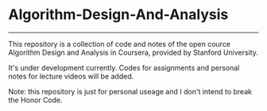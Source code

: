# Algorithm-Design-And-Analysis
------------------
This repository is a collection of code and notes of the open cource Algorithm Design and Analysis in Coursera, provided by Stanford University.

It's under development currently. Codes for assignments and personal notes for lecture videos will be added.

Note: this repository is just for personal useage and I don't intend to break the Honor Code.
